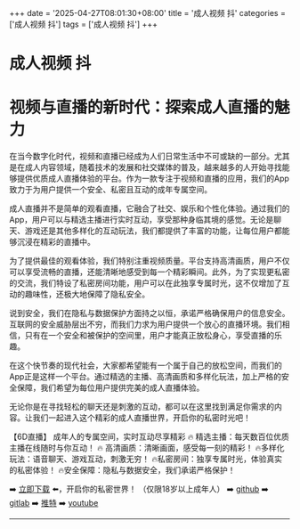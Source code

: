 +++
date = '2025-04-27T08:01:30+08:00'
title = '成人视频 抖'
categories = ['成人视频 抖']
tags = ['成人视频 抖']
+++

# 成人视频 抖

# 视频与直播的新时代：探索成人直播的魅力

在当今数字化时代，视频和直播已经成为人们日常生活中不可或缺的一部分。尤其是在成人内容领域，随着技术的发展和社交媒体的普及，越来越多的人开始寻找能够提供优质成人直播体验的平台。作为一款专注于视频和直播的应用，我们的App致力于为用户提供一个安全、私密且互动的成年专属空间。

成人直播并不是简单的观看直播，它融合了社交、娱乐和个性化体验。通过我们的App，用户可以与精选主播进行实时互动，享受那种身临其境的感觉。无论是聊天、游戏还是其他多样化的互动玩法，我们都提供了丰富的功能，让每位用户都能够沉浸在精彩的直播中。

为了提供最佳的观看体验，我们特别注重视频质量。平台支持高清画质，用户不仅可以享受流畅的直播，还能清晰地感受到每一个精彩瞬间。此外，为了实现更私密的交流，我们特设了私密房间功能，用户可以在此独享专属时光，这不仅增加了互动的趣味性，还极大地保障了隐私安全。

说到安全，我们在隐私与数据保护方面持之以恒，承诺严格确保用户的信息安全。互联网的安全威胁层出不穷，而我们力求为用户提供一个放心的直播环境。我们相信，只有在一个安全和被保护的空间里，用户才能真正放松身心，享受直播的乐趣。

在这个快节奏的现代社会，大家都希望能有一个属于自己的放松空间，而我们的App正是这样一个平台。通过精选的主播、高清画质和多样化玩法，加上严格的安全保障，我们希望为每位用户提供完美的成人直播体验。

无论你是在寻找轻松的聊天还是刺激的互动，都可以在这里找到满足你需求的内容。让我们一起进入这个精彩的成人直播世界，开启你的私密时光吧！

【6D直播】
成年人的专属空间，实时互动尽享精彩
🔥 精选主播：每天数百位优质主播在线随时与你互动！
🔥 高清画质：清晰画面，感受每一刻的精彩！
🔥多样化玩法：语音聊天、游戏互动，刺激无穷！
🔥私密房间：独享专属时光，体验真实的私密体验！
🔥安全保障：隐私与数据安全，我们承诺严格保护！

➡️ [立即下载](https://down123.s3.ap-east-1.amazonaws.com/down/down.html?channelCode=blog) ⬅️，开启你的私密世界！
（仅限18岁以上成年人）
➡️ [github](https://aldult-live.github.io/)
➡️ [gitlab](https://seo-09598d.gitlab.io/)
➡️ [推特](https://x.com/wegame33)
➡️ [youtube](https://www.youtube.com/@6Dlive)

---
